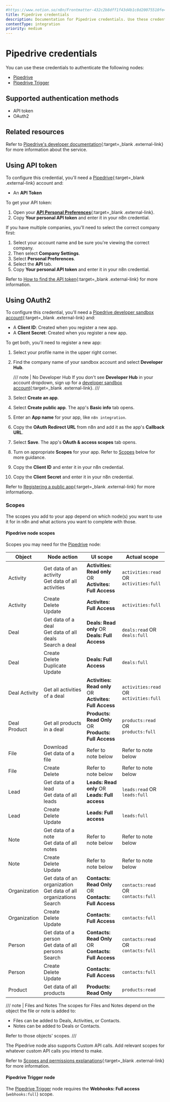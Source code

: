 ```yaml
---
#https://www.notion.so/n8n/Frontmatter-432c2b8dff1f43d4b1c8d20075510fe4
title: Pipedrive credentials
description: Documentation for Pipedrive credentials. Use these credentials to authenticate Pipedrive in n8n, a workflow automation platform.
contentType: integration
priority: medium
---
```


# Pipedrive credentials

You can use these credentials to authenticate the following nodes:

- [Pipedrive](/integrations/builtin/app-nodes/n8n-nodes-base.pipedrive/)
- [Pipedrive Trigger](/integrations/builtin/trigger-nodes/n8n-nodes-base.pipedrivetrigger/)

## Supported authentication methods

- API token
- OAuth2

## Related resources

Refer to [Pipedrive's developer documentation](https://pipedrive.readme.io/docs/getting-started){:target=_blank .external-link} for more information about the service.

## Using API token

To configure this credential, you'll need a [Pipedrive](https://pipedrive.com/){:target=_blank .external-link} account and:

- An **API Token**

To get your API token:

1. Open your [**API Personal Preferences**](https://app.pipedrive.com/settings/api){:target=_blank .external-link}.
2. Copy **Your personal API token** and enter it in your n8n credential.

If you have multiple companies, you'll need to select the correct company first:

1. Select your account name and be sure you're viewing the correct company.
2. Then select **Company Settings**.
2. Select **Personal Preferences**.
3. Select the **API** tab.
4. Copy **Your personal API token** and enter it in your n8n credential.

Refer to [How to find the API token](https://pipedrive.readme.io/docs/how-to-find-the-api-token){:target=_blank .external-link} for more information.

## Using OAuth2

To configure this credential, you'll need a [Pipedrive developer sandbox account](https://developers.pipedrive.com/){:target=_blank .external-link} and:

- A **Client ID**: Created when you register a new app.
- A **Client Secret**: Created when you register a new app.

To get both, you'll need to register a new app:

1. Select your profile name in the upper right corner.
2. Find the company name of your sandbox account and select **Developer Hub**.

    /// note | No Developer Hub
    If you don't see **Developer Hub** in your account dropdown, sign up for a [developer sandbox account](https://developers.pipedrive.com/){:target=_blank .external-link}.
    ///

3. Select **Create an app**.
4. Select **Create public app**. The app's **Basic info** tab opens.
5. Enter an **App name** for your app, like `n8n integration`.
6. Copy the **OAuth Redirect URL** from n8n and add it as the app's **Callback URL**.
7. Select **Save**. The app's **OAuth & access scopes** tab opens.
8. Turn on appropriate **Scopes** for your app. Refer to [Scopes](#scopes) below for more guidance.
8. Copy the **Client ID** and enter it in your n8n credential.
9. Copy the **Client Secret** and enter it in your n8n credential.

Refer to [Registering a public app](https://pipedrive.readme.io/docs/marketplace-registering-the-app){:target=_blank .external-link} for more informationp.

### Scopes

The scopes you add to your app depend on which node(s) you want to use it for in n8n and what actions you want to complete with those.

#### Pipedrive node scopes

Scopes you may need for the [Pipedrive](/integrations/builtin/app-nodes/n8n-nodes-base.pipedrive/) node:

| **Object** | **Node action** | **UI scope** | **Actual scope** |
| --- | --- | --- | --- |
| Activity | Get data of an activity <br> Get data of all activities | **Activities: Read only** OR <br> **Activites: Full Access** | `activities:read` OR <br> `activities:full` |
| Activity | Create <br> Delete <br> Update | **Activites: Full Access** | `activities:full` |
| Deal | Get data of a deal <br> Get data of all deals <br> Search a deal | **Deals: Read only** OR <br> **Deals: Full Access** | `deals:read` OR <br> `deals:full` |
| Deal | Create <br> Delete <br> Duplicate <br> Update | **Deals: Full Access** | `deals:full` |
| Deal Activity | Get all activities of a deal | **Activities: Read only** OR <br> **Activites: Full Access** | `activities:read` OR <br> `activities:full` |
| Deal Product | Get all products in a deal |  **Products: Read Only** OR <br> **Products: Full Access** | `products:read` OR <br> `products:full` |
| File | Download <br> Get data of a file | Refer to note below | Refer to note below |
| File | Create <br> Delete | Refer to note below | Refer to note below |
| Lead | Get data of a lead <br> Get data of all leads | **Leads: Read only** OR <br> **Leads: Full access** | `leads:read` OR <br> `leads:full` |
| Lead | Create <br> Delete <br> Update | **Leads: Full access** | `leads:full` |
| Note | Get data of a note <br> Get data of all notes | Refer to note below | Refer to note below |
| Note | Create <br> Delete <br> Update | Refer to note below | Refer to note below |
| Organization | Get data of an organization <br> Get data of all organizations <br> Search | **Contacts: Read Only** OR <br> **Contacts: Full Access** | `contacts:read` OR <br> `contacts:full` |
| Organization | Create <br> Delete <br> Update | **Contacts: Full Access** | `contacts:full` |
| Person | Get data of a person <br> Get data of all persons <br> Search | **Contacts: Read Only** OR <br> **Contacts: Full Access** | `contacts:read` OR <br> `contacts:full` |
| Person | Create <br> Delete <br> Update | **Contacts: Full Access** | `contacts:full` |
| Product | Get data of all products | **Products: Read Only** | `products:read` |

/// note | Files and Notes
The scopes for Files and Notes depend on the object the file or note is added to:

- Files can be added to Deals, Activities, or Contacts.
- Notes can be added to Deals or Contacts.

Refer to those objects' scopes.
///

The Pipedrive node also supports Custom API calls. Add relevant scopes for whatever custom API calls you intend to make.

Refer to [Scopes and permissions explanations](https://pipedrive.readme.io/docs/marketplace-scopes-and-permissions-explanations){:target=_blank .external-link} for more information.

#### Pipedrive Trigger node

The [Pipedrive Trigger](/integrations/builtin/trigger-nodes/n8n-nodes-base.pipedrivetrigger/) node requires the **Webhooks: Full access** (`webhooks:full`) scope.
